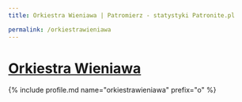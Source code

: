```yaml
---
title: Orkiestra Wieniawa | Patromierz - statystyki Patronite.pl

permalink: /orkiestrawieniawa
---
```


# [Orkiestra Wieniawa](https://patronite.pl/orkiestrawieniawa)

{% include profile.md name="orkiestrawieniawa" prefix="o" %}
